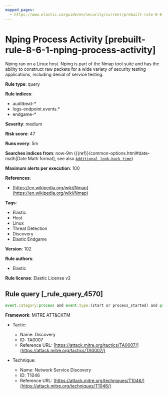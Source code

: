 ```yaml
---
mapped_pages:
  - https://www.elastic.co/guide/en/security/current/prebuilt-rule-8-6-1-nping-process-activity.html
---
```


# Nping Process Activity [prebuilt-rule-8-6-1-nping-process-activity]

Nping ran on a Linux host. Nping is part of the Nmap tool suite and has the ability to construct raw packets for a wide variety of security testing applications, including denial of service testing.

**Rule type**: query

**Rule indices**:

* auditbeat-*
* logs-endpoint.events.*
* endgame-*

**Severity**: medium

**Risk score**: 47

**Runs every**: 5m

**Searches indices from**: now-9m ({{ref}}/common-options.html#date-math[Date Math format], see also [`Additional look-back time`](docs-content://solutions/security/detect-and-alert/create-detection-rule.md#rule-schedule))

**Maximum alerts per execution**: 100

**References**:

* [https://en.wikipedia.org/wiki/Nmap](https://en.wikipedia.org/wiki/Nmap)

**Tags**:

* Elastic
* Host
* Linux
* Threat Detection
* Discovery
* Elastic Endgame

**Version**: 102

**Rule authors**:

* Elastic

**Rule license**: Elastic License v2

## Rule query [_rule_query_4570]

```js
event.category:process and event.type:(start or process_started) and process.name:nping
```

**Framework**: MITRE ATT&CKTM

* Tactic:

    * Name: Discovery
    * ID: TA0007
    * Reference URL: [https://attack.mitre.org/tactics/TA0007/](https://attack.mitre.org/tactics/TA0007/)

* Technique:

    * Name: Network Service Discovery
    * ID: T1046
    * Reference URL: [https://attack.mitre.org/techniques/T1046/](https://attack.mitre.org/techniques/T1046/)



